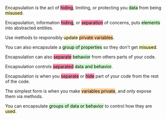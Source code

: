 Encapsulation is the act of <mark style="background: #FF5582A6;">hiding</mark>, limiting, or protecting you <mark style="background: #BBFABBA6;">data</mark> from being <mark style="background: #FFF3A3A6;">misused</mark>.

Encapsulation, information <mark style="background: #FF5582A6;">hiding</mark>, or <mark style="background: #FF5582A6;">separation</mark> of concerns, puts <mark style="background: #BBFABBA6;">elements</mark> into abstracted entities.

Use methods to responsibly <mark style="background: #FFF3A3A6;">update</mark> <mark style="background: #FFB86CA6;">private variables</mark>.

You can also encapsulate a <mark style="background: #BBFABBA6;">group of properties</mark> so they don't get <mark style="background: #FFF3A3A6;">misused</mark>.

Encapsulation can also <mark style="background: #FF5582A6;">separate</mark> <mark style="background: #BBFABBA6;">behavior</mark> from others parts of your code.

Encapsulation controls <mark style="background: #FF5582A6;">separated</mark> <mark style="background: #BBFABBA6;">data and behavior</mark>.

Encapsulation is when you <mark style="background: #FF5582A6;">separate</mark> or <mark style="background: #FF5582A6;">hide</mark> part of your code from the rest of the code.

The simplest form is when you make <mark style="background: #FFB86CA6;">variables private</mark>, and only expose them via methods.

You can encapsulate <mark style="background: #BBFABBA6;">groups of data or behavior</mark> to control how they are <mark style="background: #FFF3A3A6;">used</mark>.